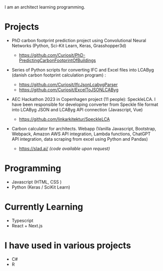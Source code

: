 I am an architect learning programming. 

# Projects
- PhD carbon footprint prediction project using Convolutional Neural Networks (Python, Sci-Kit Learn, Keras, Grasshopper3d)
    - https://github.com/Curiosit/PhD-PredictingCarbonFootprintOfBuildings 
- Series of Python scripts for converting IFC and Excel files into LCAByg (danish carbon footprint calculation program) :
    - https://github.com/Curiosit/IfcJsonLcabygParser
    - https://github.com/Curiosit/ExcelToJSONLCAByg
- AEC Hackathon 2023 in Copenhagen project (11 people): SpeckleLCA. I have been responsible for developing converter from Speckle file format into LCAByg JSON and LCAByg API connection (Javascript, Vue)
    - https://github.com/linkarkitektur/SpeckleLCA
 
- Carbon calculator for architects. Webapp (Vanilla Javascript, Bootstrap, Webpack, Amazon AWS API integration, Lambda functions, ChatGPT API integration, data scraping from excel using Python and Pandas)
    - https://slad.ai/ *(code available upon request)*


# Programming
- Javascript (HTML, CSS )
- Python (Keras / SciKit Learn)

# Currently Learning
- Typescript
- React + Next.js

# I have used in various projects
- C#
- R
